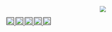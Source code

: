 <p align="center">
  <img src="https://capsule-render.vercel.app/api?type=venom&height=300&color=gradient&text=Hi%20everyone!🐱&textBg=false&fontAlignY=42"/>
</p>
<a href="">
  <img height="20" src="https://img.shields.io/badge/html5-%23E34F26.svg?style=for-the-badge&logo=html5&logoColor=white"/>
</a>
<a href="">
  <img height="20" src="https://img.shields.io/badge/css3-%231572B6.svg?style=for-the-badge&logo=css3&logoColor=white"/>
</a>
<a href="">
  <img height="20" src="https://img.shields.io/badge/javascript-%23323330.svg?style=for-the-badge&logo=javascript&logoColor=%23F7DF1E"/>
</a>
<a href="">
  <img height="20" src="https://img.shields.io/badge/php-%23777BB4.svg?style=for-the-badge&logo=php&logoColor=white"/>
</a>
<a href="">
  <img height="20" src="https://img.shields.io/badge/WordPress-%23117AC9.svg?style=for-the-badge&logo=WordPress&logoColor=white"/>
</a>


